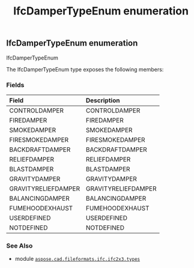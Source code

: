﻿---
title: IfcDamperTypeEnum enumeration
second_title: Aspose.CAD for Python via .NET API References
description: 
type: docs
weight: 2010
url: /aspose.cad.fileformats.ifc.ifc2x3.types/ifcdampertypeenum/
is_root: false
---

## IfcDamperTypeEnum enumeration

IfcDamperTypeEnum



The IfcDamperTypeEnum type exposes the following members:

### Fields
| Field | Description |
| :- | :- |
| CONTROLDAMPER | CONTROLDAMPER |
| FIREDAMPER | FIREDAMPER |
| SMOKEDAMPER | SMOKEDAMPER |
| FIRESMOKEDAMPER | FIRESMOKEDAMPER |
| BACKDRAFTDAMPER | BACKDRAFTDAMPER |
| RELIEFDAMPER | RELIEFDAMPER |
| BLASTDAMPER | BLASTDAMPER |
| GRAVITYDAMPER | GRAVITYDAMPER |
| GRAVITYRELIEFDAMPER | GRAVITYRELIEFDAMPER |
| BALANCINGDAMPER | BALANCINGDAMPER |
| FUMEHOODEXHAUST | FUMEHOODEXHAUST |
| USERDEFINED | USERDEFINED |
| NOTDEFINED | NOTDEFINED |



### See Also
* module [`aspose.cad.fileformats.ifc.ifc2x3.types`](..)
